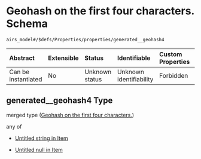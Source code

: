 # Geohash on the first four characters. Schema

```txt
airs_model#/$defs/Properties/properties/generated__geohash4
```



| Abstract            | Extensible | Status         | Identifiable            | Custom Properties | Additional Properties | Access Restrictions | Defined In                                                                |
| :------------------ | :--------- | :------------- | :---------------------- | :---------------- | :-------------------- | :------------------ | :------------------------------------------------------------------------ |
| Can be instantiated | No         | Unknown status | Unknown identifiability | Forbidden         | Allowed               | none                | [model.schema.json\*](../../out/model.schema.json "open original schema") |

## generated\_\_geohash4 Type

merged type ([Geohash on the first four characters.](model-defs-properties-properties-geohash-on-the-first-four-characters.md))

any of

*   [Untitled string in Item](model-defs-properties-properties-geohash-on-the-first-four-characters-anyof-0.md "check type definition")

*   [Untitled null in Item](model-defs-properties-properties-geohash-on-the-first-four-characters-anyof-1.md "check type definition")

